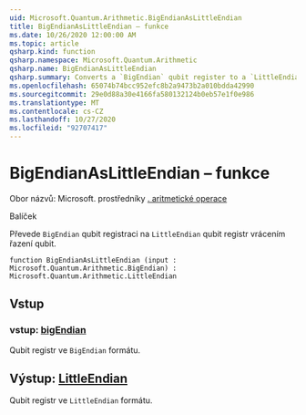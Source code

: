```yaml
---
uid: Microsoft.Quantum.Arithmetic.BigEndianAsLittleEndian
title: BigEndianAsLittleEndian – funkce
ms.date: 10/26/2020 12:00:00 AM
ms.topic: article
qsharp.kind: function
qsharp.namespace: Microsoft.Quantum.Arithmetic
qsharp.name: BigEndianAsLittleEndian
qsharp.summary: Converts a `BigEndian` qubit register to a `LittleEndian` qubit register by reversing the qubit ordering.
ms.openlocfilehash: 65074b74bcc952efc8b2a9473b2a010bdda42990
ms.sourcegitcommit: 29e0d88a30e4166fa580132124b0eb57e1f0e986
ms.translationtype: MT
ms.contentlocale: cs-CZ
ms.lasthandoff: 10/27/2020
ms.locfileid: "92707417"
---
```

# <a name="bigendianaslittleendian-function"></a>BigEndianAsLittleEndian – funkce

Obor názvů: Microsoft. prostředníky [. aritmetické operace](xref:Microsoft.Quantum.Arithmetic)

Balíček [](https://nuget.org/packages/)


Převede `BigEndian` qubit registraci na `LittleEndian` qubit registr vrácením řazení qubit.

```qsharp
function BigEndianAsLittleEndian (input : Microsoft.Quantum.Arithmetic.BigEndian) : Microsoft.Quantum.Arithmetic.LittleEndian
```


## <a name="input"></a>Vstup

### <a name="input--bigendian"></a>vstup: [bigEndian](xref:Microsoft.Quantum.Arithmetic.BigEndian)

Qubit registr ve `BigEndian` formátu.



## <a name="output--littleendian"></a>Výstup: [LittleEndian](xref:Microsoft.Quantum.Arithmetic.LittleEndian)

Qubit registr ve `LittleEndian` formátu.